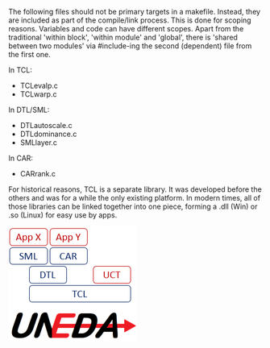 The following files should not be primary targets in a makefile. Instead, they are included as part of the compile/link process. This is done for scoping reasons. Variables and code can have different scopes. Apart from the traditional 'within block', 'within module' and 'global', there is 'shared between two modules' via #include-ing the second (dependent) file from the first one.

In TCL:
+ TCLevalp.c
+ TCLwarp.c

In DTL/SML:
+ DTLautoscale.c
+ DTLdominance.c
+ SMLlayer.c

In CAR:
+ CARrank.c

For historical reasons, TCL is a separate library. It was developed before the others and was for a while the only existing platform. In modern times, all of those libraries can be linked together into one piece, forming a .dll (Win) or .so (Linux) for easy use by apps.

![](UNEDA%20stack.PNG)
